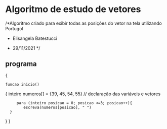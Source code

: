 # Algoritmo de estudo de vetores

/*Algoritmo criado para exibir todas as posições do vetor na tela utilizando Portugol
 * Elisangela Batestucci

 * 29/11/2021
 */

 ## programa
	
	{
	
	funcao inicio()
 {
		inteiro numeros[] = {39, 45, 54, 55} // declaração das variáveis e vetores
	
	     para (inteiro posicao = 0; posicao <=3; posicao++){
	     	escreva(numeros[posicao], " ")
      }
 }
 }

